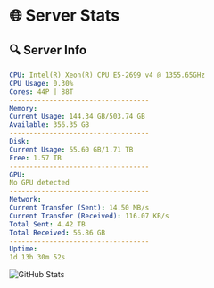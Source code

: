 # 🌐 Server Stats
## 🔍 Server Info
```yaml
CPU: Intel(R) Xeon(R) CPU E5-2699 v4 @ 1355.65GHz
CPU Usage: 0.30%
Cores: 44P | 88T
-----------------------------------
Memory:
Current Usage: 144.34 GB/503.74 GB
Available: 356.35 GB
-----------------------------------
Disk:
Current Usage: 55.60 GB/1.71 TB
Free: 1.57 TB
-----------------------------------
GPU:
No GPU detected
-----------------------------------
Network:
Current Transfer (Sent): 14.50 MB/s
Current Transfer (Received): 116.07 KB/s
Total Sent: 4.42 TB
Total Received: 56.86 GB
-----------------------------------
Uptime:
1d 13h 30m 52s
```
![GitHub Stats](https://img.shields.io/badge/Updated-2025-03-09_10:53:41-blue)